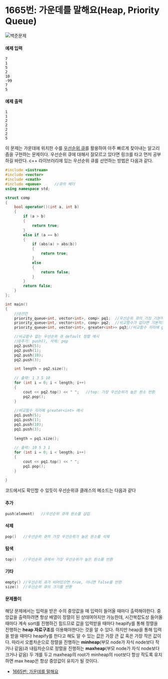 # 1665번: 가운데를 말해요(Heap, Priority Queue)
![백준문제](https://user-images.githubusercontent.com/119858743/212958054-9969a487-bcf8-46c7-b670-f8e7b3c20052.PNG)

#### 예제 입력
```
7
1
5
2
10
-99
7
5
```

#### 예제 출력
```
1
1
2
2
2
2
5
```

이 문제는 가운데에 위치한 수를 [우선순위 큐]()를 활용하여 아주 빠르게 찾아내는 알고리즘을 구현하는 문제이다. 우선순위 큐에 대해서 잘모르고 있다면 링크를 타고 먼저 공부하길 바란다. c++ 라이브러리에 있는 우선순위 큐를 선언하는 방법은 다음과 같다.
```cpp
#include <iostream>
#include <vector>
#include <cmath>
#include <queue>      //큐의 헤더
using namespace std;

struct comp
{
    bool operator()(int a, int b)
    {
        if (a > b)
        {
            return true;
        }
        else if (a == b)
        {
            if (abs(a) > abs(b))
            {
                return true;
            }
            else
            {
                return false;
            }
        }
        return false;
    }
};

int main() 
{
    //@선언
    priority_queue<int, vector<int>, comp> pq1;  //우선순위 큐의 가장 기본적인 선언방식 priority_queue<자료형, 컨테이너, 비교함수> 변수명
    priority_queue<int, vector<int>, comp> pq2;  //비교함수가 없다면 기본적으로 오름차순으로 정렬
    priority_queue<int, vector<int>, greater<int>> pq3;//비교함수 자리에 greater<int>입력하면 내림차순으로 정렬

    //비교함수 없는 우선순위 큐 default 정렬 예시
    //@추가: push(), 삭제: pop
    pq2.push(5);
    pq2.push(1);
    pq2.push(10);
    pq2.push(3);

    int length = pq2.size();
    
    // 출력: 1 3 5 10
    for (int i = 0; i < length; i++)
    {
        cout << pq2.top() << " ";   //top: 가장 우선순위가 높은 원소 반환
        pq2.pop();
    }
    
    //비교함수 자리에 greater<int> 예시
    pq1.push(5);
    pq1.push(1);
    pq1.push(10);
    pq1.push(3);
    
    length = pq1.size();
    
    // 출력: 10 5 3 1
    for (int i = 0; i < length; i++)
    {
        cout << pq1.top() << " ";
        pq1.pop();
    }
    
}   
```
코드에서도 확인할 수 있듯이 우선순위큐 클래스의 메소드는 다음과 같다
#### 추가
```cpp
push(element)   //우선순위 큐에 원소를 삽입
```
#### 삭제
```cpp
pop()   //우선순위 큐의 가장 우선순위가 높은 원소를 삭제
```
#### 탐색
```cpp
top()   //우선순위 큐에서 가장 우선순위가 높은 원소를 반환
```
#### 기타
```cpp
empty() //우선순위 큐가 비어있으면 true, 아니면 false를 반환
size()  //우선순위 큐의 크기를 반환
```

#### 문제풀이

해당 문제에서는 입력을 받은 수의 중앙값을 매 입력이 들어올 때마다 출력해야한다. 중앙값을 출력하려면 항상 배열이 정렬이 된 상태여야지만 가능한데, 시간복잡도상 들어올 때마다 계속 sort를 진행하긴 힘드므로 값을 입력받을 때마다 heapify를 통해 정렬을 진행하는 **heap 자료구조**를 이용해야한다는 것을 알 수 있다. 하지만 heap을 통해 입력을 받을 때마다 heapify를 한다고 해도 알 수 있는 값은 가장 큰 값 혹은 가장 작은 값이다. 따라서 오름차순으로 정렬을 진행하는 **minheap**(부모 node가 자식 node보다 작거나 같음)과 내림차순으로 정렬을 진행하는 **maxheap**(부모 node가 자식 node보다 크거나 같음) 두 개를 두고 maxheap의 root가 minheap의 root보다 항상 작도록 유지하면 max heap은 항상 중앙값이 유지가 될 것이다.
* [1665번: 가운데를 말해요](https://www.acmicpc.net/problem/1655)

